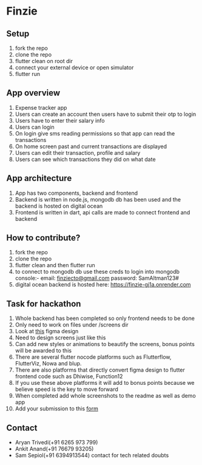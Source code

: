 # Finzie  

## Setup  
1. fork the repo
2. clone the repo
3. flutter clean on root dir
4. connect your external device or open simulator
5. flutter run  
## App overview 
1. Expense tracker app
2. Users can create an account then users have to submit their otp to login
3. Users have to enter their salary info
4. Users can login
5. On login give sms reading permissions so that app can read the transactions
6. On home screen past and current transactions are displayed
7. Users can edit their transaction, profile and salary
8. Users can see which transactions they did on what date

## App architecture
1. App has two components, backend and frontend
2. Backend is written in node.js, mongodb db has been used and the backend is hosted on digital ocean
3. Frontend is written in dart, api calls are made to connect frontend and backend  

## How to contribute?
1. fork the repo
2. clone the repo
3. flutter clean and then flutter run
4. to connect to mongodb db use these creds to login into mongodb console:- email: finziecto@gmail.com password: SamAltman123#
5. digital ocean backend is hosted here: https://finzie-gj1a.onrender.com

## Task for hackathon
1. Whole backend has been completed so only frontend needs to be done
2. Only need to work on files under /screens dir
3. Look at [this](https://www.figma.com/file/nhknxoOvtkg03O6QWBt33B/FINZIE?type=design&node-id=201%3A981&t=ewt3mBQwZ4UfnvTc-1) figma design
4. Need to design screens just like this
5. Can add new styles or animations to beautify the screens, bonus points will be awarded to this
6. There are several flutter nocode platforms such as Flutterflow, FlutterViz, Nowa and blup.
7. There are also platforms that directly convert figma design to flutter frontend code such as Dhiwise, Function12
8. If you use these above platforms it will add to bonus points because we believe speed is the key to move forward
9. When completed add whole screenshots to the readme as well as demo app
10. Add your submission to this [form](https://forms.gle/tGULYAZRo7hVFGAt5)

## Contact
- Aryan Trivedi(+91 6265 973 799)
- Ankit Anand(+91 76679 93205)
- Sam Sepiol(+91 6394913544) contact for tech related doubts
